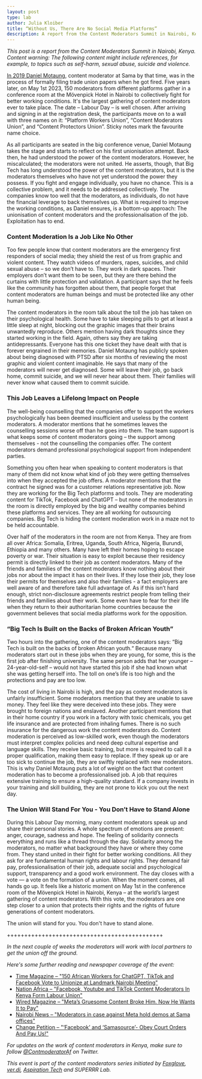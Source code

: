 ```yaml
---
layout: post
type: lab
author: Julia Kloiber
title: “Without Us, There Are No Social Media Platforms”
description: A report from the Content Moderators Summit in Nairobi, Kenya
---
```


<p><i>This post is a report from the Content Moderators Summit in Nairobi, Kenya. Content warning: The following  content might include references, for example, to topics such as self-harm, sexual abuse, suicide and violence.</i></p>
<p>
<a href="https://time.com/6147458/facebook-africa-content-moderation-employee-treatment/">In 2019 Daniel Motaung</a>, content moderator at Sama by that time, was in the process of formally filing trade union papers when he got fired.
Five  years later, on May 1st 2023, 150 moderators from different platforms gather in a conference room at the Mövenpick Hotel in Nairobi to collectively fight for better working conditions. It's the largest gathering of content moderators ever to take place. The date – Labour Day – is well chosen. After arriving and signing in at the registration desk, the participants move on to a wall with three names on it: “Platform Workers Union”, “Content Moderators Union”, and “Content Protectors Union”. Sticky notes mark the favourite name choice.
</p>
<p>
As all participants are seated in the big conference venue, Daniel Motaung takes the stage and starts to reflect on his first unionisation attempt. Back then, he had understood the power of the content moderators. However, he miscalculated; the moderators were not united. He asserts, though, that Big Tech has long understood the power of the content moderators, but it is the moderators themselves who have not yet understood the power they possess. If you fight and engage individually, you have no chance. This is a collective problem, and it needs to be addressed collectively. The companies know too well that the moderators, as individuals, do not have the financial leverage to back themselves up. What is required to improve the working conditions, as Daniel ensures, is a bottom-up approach: The unionisation of content moderators and the professionalisation of the job. Exploitation has to end. 
</p>
<h3>Content Moderation Is a Job Like No Other</h3>
<p>
Too few people know that content moderators are the emergency first responders of social media; they shield the rest of us from graphic and violent content. They watch videos of murders, rapes, suicides, and child sexual abuse – so we don’t have to. They work in dark spaces. Their employers don’t want them to be seen, but they are there behind the curtains with little protection and validation. A participant says that he feels like the community has forgotten about them, that people forget that content moderators are human beings and must be protected like any other human being. 
</p>
<p>
The content moderators in the room talk about the toll the job has taken on their psychological health. Some have to take sleeping pills to get at least a little sleep at night, blocking out the graphic images that their brains unwantedly reproduce. Others mention having dark thoughts since they started working in the field. Again, others say they are taking antidepressants. Everyone has this one ticket they have dealt with that is forever engrained in their memories. Daniel Motaung has publicly spoken about being diagnosed with PTSD after six months of reviewing the most graphic and violent content imaginable. He says that many of the moderators will never get diagnosed. Some will leave their job, go back home, commit suicide, and we will never hear about them. Their families will never know what caused them to commit suicide. 
</p>
<h3>This Job Leaves a Lifelong Impact on People</h3>
<p>
The well-being counselling that the companies offer to support the workers psychologically has been deemed insufficient and useless by the content moderators. A moderator mentions that he sometimes leaves the counselling sessions worse off than he goes into them. The team support is what keeps some of content moderators going – the support among themselves - not the counselling the companies offer. The content moderators demand professional psychological support from independent parties.
</p>
<p>
Something you often hear when speaking to content moderators is that many of them did not know what kind of job they were getting themselves into when they accepted the job offers. A moderator mentions that the contract he signed was for a customer relations representative job. Now they are working for the Big Tech platforms and tools. They are moderating content for TikTok, Facebook and ChatGPT – but none of the moderators in the room is directly employed by the big and wealthy companies behind these platforms and services. They are all working for outsourcing companies. Big Tech is hiding the content moderation work in a maze not to be held accountable.
</p>
<p>
Over half of the moderators in the room are not from Kenya. They are from all over Africa: Somalia, Eritrea, Uganda, South Africa, Nigeria, Burundi, Ethiopia and many others. Many have left their homes hoping to escape poverty or war. Their situation is easy to exploit because their residency permit is directly linked to their job as content moderators. Many of the friends and families of the content moderators know nothing about their jobs nor about the impact it has on their lives. If they lose their job, they lose their permits for themselves and also their families - a fact employers are well aware of and therefore take full advantage of. As if this isn’t hard enough, strict non-disclosure agreements restrict people from telling their friends and families about their work. Some even have to fear for their life when they return to their authoritarian home countries because the government believes that social media platforms work for the opposition.
</p>
<h3>“Big Tech Is Built on the Backs of Broken African Youth”</h3>
<p>Two hours into the gathering, one of the content moderators says: “Big Tech is built on the backs of broken African youth.“ Because many moderators start out in these jobs when they are young, for some, this is the first job after finishing university. The same person adds that her younger – 24-year-old-self – would not have started this job if she had known what she was getting herself into. The toll on one’s life is too high and the protections and pay are too low.</p>

<p>The cost of living in Nairobi is high, and the pay as content moderators is unfairly insufficient. Some moderators mention that they are unable to save money. They feel like they were deceived into these jobs. They were brought to foreign nations and enslaved. Another participant mentions that in their home country if you work in a factory with toxic chemicals, you get life insurance and are protected from inhaling fumes. There is no such insurance for the dangerous work the content moderators do. Content moderation is perceived as low-skilled work, even though the moderators must interpret complex policies and need deep cultural expertise and language skills. They receive basic training, but more is required  to call it a proper qualification, making them easy to replace. If they speak up or are too sick to continue the job, they are swiftly replaced with new moderators. This is why Daniel Motaung puts a lot of weight on the fact that content moderation has to become a professionalised job. A job that requires extensive training to ensure a high-quality standard. If a company invests in your training and skill building, they are not prone to kick you out the next day.</p>

<h3>The Union Will Stand For You - You Don’t Have to Stand Alone</h3>
<p>During this Labour Day morning, many content moderators speak up and share their personal stories. A whole spectrum of emotions are present: anger, courage, sadness and hope. The feeling of solidarity connects everything and runs like a thread through the day. Solidarity among the moderators, no matter what background they have or where they come from. They stand united in their fight for better working conditions. All they ask for are fundamental human rights and labour rights. They demand fair pay, professionalisation of their job, adequate social and psychological support, transparency and a good work environment. The day closes with a vote  — a vote on the formation of a union. When the moment comes, all hands go up. It feels like a historic moment on May 1st in the conference room of the Mövenpick Hotel in Nairobi, Kenya – at the world’s largest gathering of content moderators. With this vote, the moderators are one step closer to a union that protects their rights and the rights of future generations of content moderators.</p>

<p>The union will stand for you. You don't have to stand alone.</p>
+++++++++++++++++++++++++++++++++++++++++++++
<p><i>In the next couple of weeks the moderators will work with local partners to get the union off the ground. 
  <p>
  Here's some further reading and newspaper coverage of the event:</i></p>
<ul>
  <li><a href="https://time.com/6275995/chatgpt-facebook-african-workers-union/">Time Magazine – "150 African Workers for ChatGPT, TikTok and Facebook Vote to Unionize at Landmark Nairobi Meeting"</a></li>
  <li><a href="https://nation.africa/kenya/business/technology/facebook-youtube-and-tiktok-content-moderators-in-kenya-form-labour-union-4219046/">Nation Africa – "Facebook, Youtube and TikTok Content Moderators In Kenya Form Labour Union"</a></li>
  <li><a href="https://www.wired.com/story/meta-kenya-lawsuit-outsourcing-content-moderation/">Wired Magazine – "Meta’s Gruesome Content Broke Him. Now He Wants It to Pay"</a></li>
    <li><a href="https://nairobinews.nation.africa/moderators-in-case-against-meta-hold-demos-at-sama-offices/">Nairobi News – "Moderators in case against Meta hold demos at Sama offices"</a></li>
      <li><a href="https://www.change.org/p/facebook-and-sama-obey-court-orders-and-pay-us">Change Petition – "‘Facebook’ and ‘Samasource’- Obey Court Orders And Pay Us!"</a></li>
  </ul>
  
<p><i>For updates on the work of content moderators in Kenya, make sure to follow <a href="https://twitter.com/ContmoderatorAf/">@ContmoderatorAf</a> on Twitter.</i></p>
<p><i>This event is part of the content moderators series initiated by <a href="https://www.foxglove.org.uk/">Foxglove</a>, <a href="https://verdi.de/">ver.di</a>, <a href="https://aspirationtech.org/">Aspiration Tech</a> and SUPERRR Lab.</i></p>
